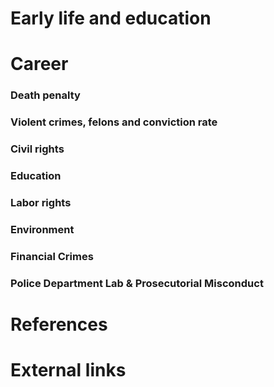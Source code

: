# 
# Early life and education
# Career
### Death penalty
### Violent crimes, felons and conviction rate
### Civil rights
### Education
### Labor rights
### Environment
### Financial Crimes
### Police Department Lab & Prosecutorial Misconduct
# References
# External links
